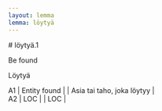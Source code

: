 ```yaml
---
layout: lemma
lemma: löytyä
---
```


<div class="sense">
# <span class="sensename">löytyä.1</span>

<span class="description">Be found</span>

<span class="description">Löytyä</span>

A1 | Entity found |   | Asia tai taho, joka löytyy |  
A2 | LOC |   | LOC |  

</div>

